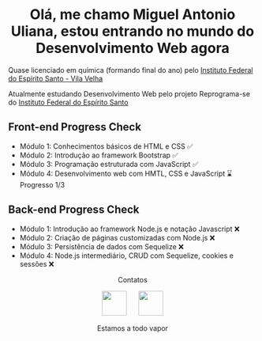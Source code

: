 <h1 align="center">Olá, me chamo Miguel Antonio Uliana, estou entrando no mundo do Desenvolvimento Web agora</h1>

<p>Quase licenciado em química (formando final do ano) pelo <a href="https://vilavelha.ifes.edu.br/" target="_blank">Instituto Federal do Espírito Santo - Vila Velha</a> </p>
<p>Atualmente estudando Desenvolvimento Web pelo projeto Reprograma-se do <a href="https://www.ifes.edu.br/" target="_blank">Instituto Federal do Espírito Santo</a></p>

<h2>Front-end Progress Check</h2>

<ul>
    <li>Módulo 1: Conhecimentos básicos de HTML e CSS &#x2705 
    <li>Módulo 2: Introdução ao framework Bootstrap &#x2705 
    <li>Módulo 3: Programação estruturada com JavaScript &#x2705
    <li>Módulo 4: Desenvolvimento web com HMTL, CSS e JavaScript &#x231b Progresso 1/3
</ul>
<h2>Back-end Progress Check</h2>
<ul>
    <li>Módulo 1: Introdução ao framework Node.js e notação Javascript &#x274C
    <li>Módulo 2: Criação de páginas customizadas com Node.js &#x274C
    <li>Módulo 3: Persistência de dados com Sequelize &#x274C
    <li>Módulo 4: Node.js intermediário, CRUD com Sequelize, cookies e sessões &#x274C
</ul>

<div align="center">
    <p>Contatos</p>
    <a href="https://www.instagram.com/"><img src="https://www.svgrepo.com/show/111199/instagram.svg" target="_blank" width="50"></a>
    &nbsp&nbsp&nbsp&nbsp
    <a href="https://www.linkedin.com/in/miguel-antonio-uliana-235102252/"><img src="https://www.svgrepo.com/show/138936/linkedin.svg" target="_blank" width="50"></a>
    <p></p>
    <p>Estamos a todo vapor</p>
</div>

<!---
BarusuSubaru/BarusuSubaru is a ✨ special ✨ repository because its `README.md` (this file) appears on your GitHub profile.
You can click the Preview link to take a look at your changes.
--->
